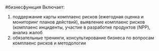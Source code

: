 #бизнесфункция 
Включает:  
1. поддержание карты комплаенс рисков (ежегодная оценка и мониторинг планов действий), выявление комплаенс рисков (комплаенс инциденты, участие в разработке продуктов (NPP), анализ жалоб  
2. обязательные тренинги, консультирование бизнеса по вопросам комплаенс рисков и методологии